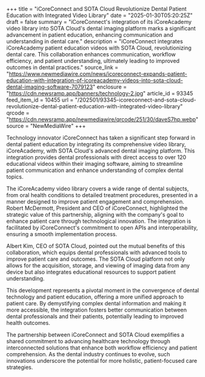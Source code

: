 +++
title = "iCoreConnect and SOTA Cloud Revolutionize Dental Patient Education with Integrated Video Library"
date = "2025-01-30T05:20:25Z"
draft = false
summary = "iCoreConnect's integration of its iCoreAcademy video library into SOTA Cloud's dental imaging platform marks a significant advancement in patient education, enhancing communication and understanding in dental care."
description = "iCoreConnect integrates iCoreAcademy patient education videos with SOTA Cloud, revolutionizing dental care. This collaboration enhances communication, workflow efficiency, and patient understanding, ultimately leading to improved outcomes in dental practices."
source_link = "https://www.newmediawire.com/news/icoreconnect-expands-patient-education-with-integration-of-icoreacademy-videos-into-sota-cloud-dental-imaging-software-7079123"
enclosure = "https://cdn.newsramp.app/banners/technology-2.jpg"
article_id = 93345
feed_item_id = 10455
url = "/202501/93345-icoreconnect-and-sota-cloud-revolutionize-dental-patient-education-with-integrated-video-library"
qrcode = "https://cdn.newsramp.app/newmediawire/qrcode/251/30/daveS7hp.webp"
source = "NewMediaWire"
+++

<p>Technology innovator iCoreConnect has taken a significant step forward in dental patient education by integrating its comprehensive video library, iCoreAcademy, with SOTA Cloud's advanced dental imaging platform. This integration provides dental professionals with direct access to over 120 educational videos within their imaging software, aiming to streamline patient communication and enhance understanding of complex dental topics.</p><p>The iCoreAcademy video library covers a wide range of dental subjects, from oral health conditions to detailed treatment procedures, presented in a manner designed to improve patient engagement and comprehension. Robert McDermott, President and CEO of iCoreConnect, highlighted the strategic value of this partnership, aligning with the company's goal to enhance patient care through technological innovation. The integration is facilitated by iCoreConnect's commitment to open APIs and interoperability, ensuring a smooth implementation process.</p><p>Albert Kim, CEO of SOTA Cloud, pointed out the mutual benefits of this collaboration, which equips dental professionals with advanced tools to improve patient care and outcomes. The SOTA Cloud platform not only allows for the acquisition, storage, and viewing of imaging data from any device but also integrates educational resources to support patient understanding.</p><p>This development represents a pivotal moment in the convergence of dental technology and patient education, offering a more unified approach to patient care. By demystifying complex dental information and making it more accessible, the integration fosters better communication between dental professionals and their patients, potentially leading to improved health outcomes.</p><p>The partnership between iCoreConnect and SOTA Cloud exemplifies a shared commitment to advancing healthcare technology through interconnected solutions that enhance both workflow efficiency and patient comprehension. As the dental industry continues to evolve, such innovations underscore the potential for more holistic, patient-focused care strategies.</p>